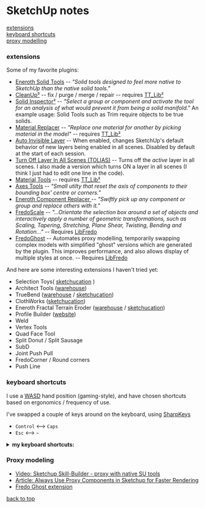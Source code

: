 
# SketchUp notes
[extensions](#extensions) \
[keyboard shortcuts](#keyboard-shortcuts) \
[proxy modelling](#proxy-modelling)

### extensions

Some of my favorite plugins:  

- [Eneroth Solid Tools](https://extensions.sketchup.com/pl/content/eneroth-solid-tools) -- _"Solid tools designed to feel more native to SketchUp than the native solid tools."_
- [CleanUp³](https://extensions.sketchup.com/en/content/cleanup%C2%B3) -- fix / purge / merge / repair -- requires [TT\_Lib²](https://extensions.sketchup.com/content/tt_lib%C2%B2)
- [Solid Inspector²](https://extensions.sketchup.com/en/content/solid-inspector%C2%B2) -- _"Select a group or component and activate the tool for an analysis of what would prevent it from being a solid manifold."_ An example usage: Solid Tools such as Trim require objects to be true solids.
- [Material Replacer](https://extensions.sketchup.com/en/content/material-replacer) -- _"Replace one material for another by picking material in the model"_ -- requires [TT\_Lib²](https://extensions.sketchup.com/content/tt_lib%C2%B2)
- [Auto Invisible Layer](https://extensions.sketchup.com/en/content/auto-invisible-layer) \-- When enabled, changes SketchUp's default behavior of new layers being enabled in all scenes.  Disabled by default at the start of each session.
- [Turn Off Layer In All Scenes (TOLIAS)](https://sketchucation.com/forums/viewtopic.php?f=80&t=66243) --  Turns off the _active_ layer in all scenes.  I also made a version which turns ON a layer in all scenes (I think I just had to edit one line in the code).
- [Material Tools](https://extensions.sketchup.com/en/content/material-tools) -- requires [TT\_Lib²](https://extensions.sketchup.com/content/tt_lib%C2%B2)
- [Axes Tools](https://extensions.sketchup.com/en/content/axes-tools) -- _"Small utilty that reset the axis of components to their bounding box' centre or corners."_
- [Eneroth Component Replacer ](https://extensions.sketchup.com/en/content/eneroth-component-replacer) -- _"Swiftly pick up any component or group and replace others with it."_
- [FredoScale](https://extensions.sketchup.com/en/content/fredoscale) _-- "...Orientate the selection box around a set of objects and interactively apply a number of geometric transformations, such as Scaling, Tapering, Stretching, Plane Shear, Twisting, Bending and Rotation..."_ -- Requires [LibFredo](https://extensions.sketchup.com/en/content/libfredo6)
- [FredoGhost](https://sketchucation.com/plugin/2191-fredoghost) -- Automates proxy modelling, temporarily swapping complex models with simplified "ghost" versions which are generated by the plugin. This improves performance, and also allows display of multiple styles at once. -- Requires [LibFredo](https://extensions.sketchup.com/en/content/libfredo6)

And here are some interesting extensions I haven't tried yet:  

- Selection Toys( [sketchucation](https://sketchucation.com/plugin/738-tt_selection_toys) )
- Architect Tools ([warehouse](https://extensions.sketchup.com/extension/0e2b5a47-add9-47c7-894b-9be1e046cfba/architect-tools))
- TrueBend ([warehouse](https://extensions.sketchup.com/extension/c9135b56-4492-449e-ac63-8c26b734ba39/truebend) / [sketchucation](https://sketchucation.com/pluginstore?pln=tt_truebend))
- ClothWorks ([sketchucation](https://sketchucation.com/plugin/2053-clothworks))
- Eneroth Fractal Terrain Eroder ([warehouse](https://extensions.sketchup.com/extension/a609a3c3-4066-42b9-98aa-9d4ecdb19287/eneroth-fractal-terrain-eroder) / [sketchucation](https://sketchucation.com/plugin/720-ene_fractalterrain_v1-0-0_2))
- Profile Builder ([website](https://profilebuilder4sketchup.com/))
- Weld
- Vertex Tools
- Quad Face Tool
- Split Donut / Split Sausage
- SubD
- Joint Push Pull
- FredoCorner / Round corners
- Push Line

### keyboard shortcuts
I use a [WASD][WASD] hand position (gaming-style), and have chosen shortcuts based on ergonomics / frequency of use.

I've swapped a couple of keys around on the keyboard, using [SharpKeys]
  - `Control` <--> `Caps`
  - `Esc` <--> `~`
  
<details>
  <summary><b>my keyboard shortcuts:</b></summary>
  
command     | key binding
------------|------------
space       | Selection tool
V           | Move
C           | Line
D           | Push/Pull
Q           | Rotate
S           | Scale
R           | Rectangle
shift-C     | Circle
shift-R     | Offset
B           | Paint Bucket (hold ALT to sample material)
shift-E     | Eraser
Z           | Undo
shift-Z     | Redo
shift-V     | Paste in Place
W           | Make Group
shift-W     | Make Component
ctrl-R      | Make Unique
A           | Hide Rest of Model
shift-Q     | Update Scene
shift-T     | Trim (Eneroth Solid Tools)
alt-Z       | Zoom Extents
E           | UI - Toggle Entity Info (I use a loose tray window for Entity Info)
alt-A       | UI - Show Outliner Tab
alt-S       | UI - Show Layers Tab
alt-D       | UI - Show Scenes Tab
  
</details>

### Proxy modeling
- [Video: Sketchup Skill-Builder - proxy with native SU tools](https://youtu.be/2VZj-odqx68)
- [Article: Always Use Proxy Components in Sketchup for Faster Rendering](http://sketchup-ur-space.com/2017/dec/always-use-proxy-components-in-sketchup-for-faster-rendering.html)
- [Fredo Ghost extension](https://sketchucation.com/plugin/2191-fredoghost)

[back to top](#sketchup-notes)

[WASD]: https://raw.githubusercontent.com/bubbavox/notes_public/master/images/WASD.jpg
[SharpKeys]: https://www.randyrants.com/category/sharpkeys/


